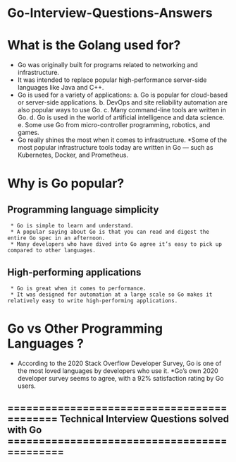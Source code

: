 # Go-Interview-Questions-Answers

# What is the Golang used for?
  * Go was originally built for programs related to networking and infrastructure.
  * It was intended to replace popular high-performance server-side languages like Java and C++. 
  * Go is used for a variety of applications:
      a. Go is popular for cloud-based or server-side applications. 
      b. DevOps and site reliability automation are also popular ways to use Go. 
      c. Many command-line tools are written in Go.
      d. Go is used in the world of artificial intelligence and data science.
      e. Some use Go from micro-controller programming, robotics, and games.
  * Go really shines the most when it comes to infrastructure. 
  *Some of the most popular infrastructure tools today are written in Go — such as Kubernetes, Docker, and Prometheus.

# Why is Go popular? 
   ## Programming language simplicity
     * Go is simple to learn and understand.
     * A popular saying about Go is that you can read and digest the entire Go spec in an afternoon.
     * Many developers who have dived into Go agree it’s easy to pick up compared to other languages. 

   ## High-performing applications
     * Go is great when it comes to performance.
     * It was designed for automation at a large scale so Go makes it relatively easy to write high-performing applications. 

# Go vs Other Programming Languages ?
   * According to the 2020 Stack Overflow Developer Survey, Go is one of the most loved languages by developers who use it. 
   *Go’s own 2020 developer survey seems to agree, with a 92% satisfaction rating by Go users.

## =========================================== Technical Interview Questions solved with Go ============================================